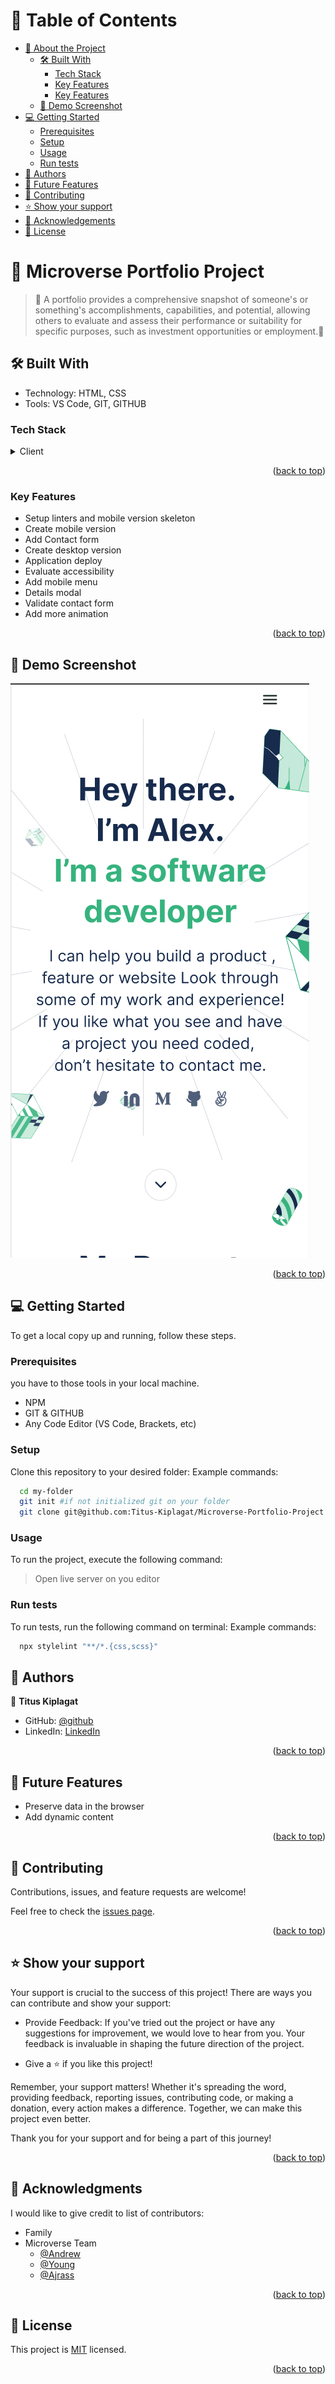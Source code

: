 <!-- TABLE OF CONTENTS -->

# 📗 Table of Contents

- [📖 About the Project](#about-project)
  - [🛠 Built With](#built-with)
    - [Tech Stack](#tech-stack)
    - [Key Features](#key-features)
    - [Key Features](#key-features)
  - [🚀 Demo Screenshot](#screenshot-demo)
- [💻 Getting Started](#getting-started)
	- [Prerequisites](#prerequisites)
  - [Setup](#setup)
  - [Usage](#usage)
  - [Run tests](#run-tests)
- [👥 Authors](#authors)
- [🔭 Future Features](#future-features)
- [🤝 Contributing](#contributing)
- [⭐️ Show your support](#support)
- [🙏 Acknowledgements](#acknowledgements)
- [📝 License](#license)

<!-- PROJECT DESCRIPTION -->

# 📖 Microverse Portfolio Project <a name="about-project"></a>

> 🚧 A portfolio provides a comprehensive snapshot of someone's or something's accomplishments, capabilities, and potential, allowing others to evaluate and assess their performance or suitability for specific purposes, such as investment opportunities or employment.🚧
## 🛠 Built With <a name="built-with"></a>
- Technology: HTML, CSS
- Tools: VS Code, GIT, GITHUB

### Tech Stack <a name="tech-stack"></a>
<details>
  <summary>Client</summary>
  <ul>
    <li><a href="https://developer.mozilla.org/en-US/docs/Web/HTML">HTML</a></li>
    <li><a href="https://developer.mozilla.org/en-US/docs/Web/CSS">CSS</a></li>
  </ul>
</details>

<p align="right">(<a href="#readme-top">back to top</a>)</p>

<!-- Features -->

### Key Features <a name="key-features"></a>

- Setup linters and mobile version skeleton
- Create mobile version
- Add Contact form
- Create desktop version
- Application deploy
- Evaluate accessibility
- Add mobile menu
- Details modal 
- Validate contact form
- Add more animation

<p align="right">(<a href="#readme-top">back to top</a>)</p>

<!-- DEMO -->

## 🚀 Demo Screenshot <a name="screenshot-demo"></a>
<img src="./assets/img/demo-screenshot.png" alt="demo screenshot"></img>

<p align="right">(<a href="#readme-top">back to top</a>)</p>

<!-- GETTING STARTED -->

## 💻 Getting Started <a name="getting-started"></a>
To get a local copy up and running, follow these steps.

### Prerequisites

you have to those tools in your local machine.

- NPM
- GIT & GITHUB
- Any Code Editor (VS Code, Brackets, etc)

### Setup

Clone this repository to your desired folder:
Example commands:

```sh
  cd my-folder
  git init #if not initialized git on your folder
  git clone git@github.com:Titus-Kiplagat/Microverse-Portfolio-Project.git
```


### Usage
To run the project, execute the following command:

> Open live server on you editor


### Run tests

To run tests, run the following command on terminal:
Example commands:

```sh
  npx stylelint "**/*.{css,scss}"
```

<!-- AUTHORS -->

## 👥 Authors <a name="authors"></a>
👤 **Titus Kiplagat**
- GitHub: [@github](https://github.com/Titus-Kiplagat)
- LinkedIn: [LinkedIn](https://www.linkedin.com/in/titus-kiplagat-kemboi-9a8848262/)

<p align="right">(<a href="#readme-top">back to top</a>)</p>


<!-- FUTURE FEATURES -->

## 🔭 Future Features <a name="future-features"></a>

- Preserve data in the browser
- Add dynamic content

<p align="right">(<a href="#readme-top">back to top</a>)</p>

<!-- CONTRIBUTING -->

## 🤝 Contributing <a name="contributing"></a>
Contributions, issues, and feature requests are welcome!

Feel free to check the [issues page](../../issues/).

<p align="right">(<a href="#readme-top">back to top</a>)</p>

<!-- SUPPORT -->

## ⭐️ Show your support <a name="support"></a>
Your support is crucial to the success of this project! There are ways you can contribute and show your support:

  - Provide Feedback: If you've tried out the project or have any suggestions for improvement, we would love to hear from you. Your feedback is invaluable in shaping the future direction of the project.

  - Give a ⭐️ if you like this project!


Remember, your support matters! Whether it's spreading the word, providing feedback, reporting issues, contributing code, or making a donation, every action makes a difference. Together, we can make this project even better.

Thank you for your support and for being a part of this journey!

<p align="right">(<a href="#readme-top">back to top</a>)</p>

<!-- ACKNOWLEDGEMENTS -->

## 🙏 Acknowledgments <a name="acknowledgements"></a>

I would like to give credit to list of contributors:

- Family
- Microverse Team
   - [@Andrew](https://github.com/Drew246)
   - [@Young](https://github.com/Young-Gaius)
   - [@Ajrass](https://github.com/tajemouti)

<p align="right">(<a href="#readme-top">back to top</a>)</p>


<!-- LICENSE -->

## 📝 License <a name="license"></a>

This project is [MIT](./MIT.md) licensed.

<p align="right">(<a href="#readme-top">back to top</a>)</p>